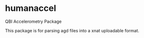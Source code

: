 # humanaccel
QBI Accelerometry Package

This package is for parsing agd files into a xnat uploadable format. 
